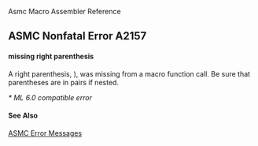 Asmc Macro Assembler Reference

## ASMC Nonfatal Error A2157

#### missing right parenthesis

A right parenthesis, ), was missing from a macro function call. Be sure that parentheses are in pairs if nested.

_* ML 6.0 compatible error_

#### See Also

[ASMC Error Messages](readme.md)